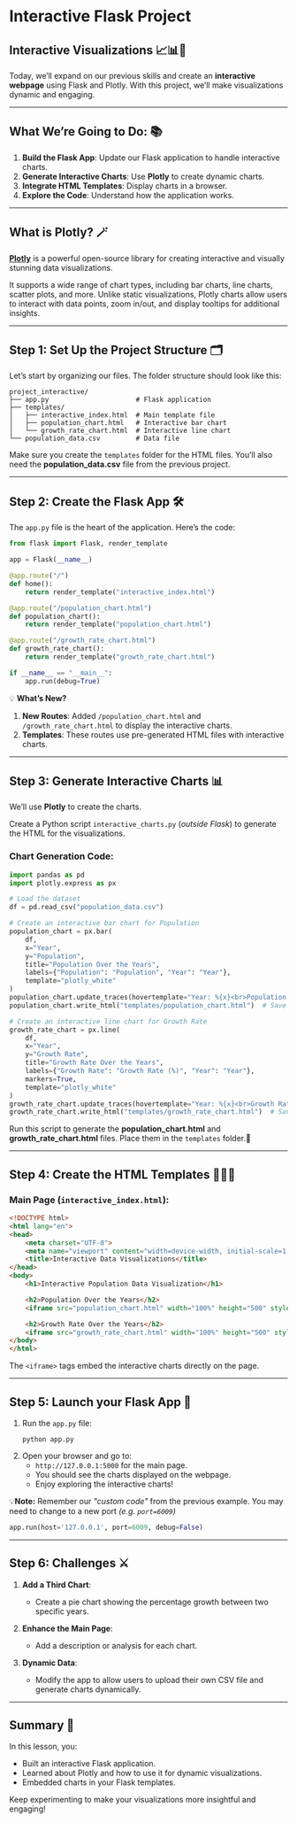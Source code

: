 # Interactive Flask Project

## Interactive Visualizations 📈📊🌟

Today, we’ll expand on our previous skills and create an **interactive webpage** using Flask and Plotly. With this project, we’ll make visualizations dynamic and engaging.

---

## What We’re Going to Do: 📚
1. **Build the Flask App**: Update our Flask application to handle interactive charts.
2. **Generate Interactive Charts**: Use **Plotly** to create dynamic charts.
3. **Integrate HTML Templates**: Display charts in a browser.
4. **Explore the Code**: Understand how the application works.

---

## What is Plotly? 🪄

[**Plotly**](https://plotly.com/) is a powerful open-source library for creating interactive and visually stunning data visualizations. 

It supports a wide range of chart types, including bar charts, line charts, scatter plots, and more. Unlike static visualizations, Plotly charts allow users to interact with data points, zoom in/out, and display tooltips for additional insights.

---

## Step 1: Set Up the Project Structure 🗂️

Let’s start by organizing our files. The folder structure should look like this:

```
project_interactive/
├── app.py                      # Flask application
├── templates/
│   ├── interactive_index.html  # Main template file
│   ├── population_chart.html   # Interactive bar chart
│   └── growth_rate_chart.html  # Interactive line chart
└── population_data.csv         # Data file
```

Make sure you create the `templates` folder for the HTML files. You’ll also need the **population_data.csv** file from the previous project.

---

## Step 2: Create the Flask App 🛠️

The `app.py` file is the heart of the application. Here’s the code:

```python
from flask import Flask, render_template

app = Flask(__name__)

@app.route("/")
def home():
    return render_template("interactive_index.html")

@app.route("/population_chart.html")
def population_chart():
    return render_template("population_chart.html")

@app.route("/growth_rate_chart.html")
def growth_rate_chart():
    return render_template("growth_rate_chart.html")

if __name__ == "__main__":
    app.run(debug=True)
```

💡 **What’s New?**
1. **New Routes**: Added `/population_chart.html` and `/growth_rate_chart.html` to display the interactive charts.
2. **Templates**: These routes use pre-generated HTML files with interactive charts.

---

## Step 3: Generate Interactive Charts 📊

We’ll use **Plotly** to create the charts. 

Create a Python script `interactive_charts.py` (_outside Flask_) to generate the HTML for the visualizations.

### Chart Generation Code:
```python
import pandas as pd
import plotly.express as px

# Load the dataset
df = pd.read_csv("population_data.csv")

# Create an interactive bar chart for Population
population_chart = px.bar(
    df,
    x="Year",
    y="Population",
    title="Population Over the Years",
    labels={"Population": "Population", "Year": "Year"},
    template="plotly_white"
)
population_chart.update_traces(hovertemplate="Year: %{x}<br>Population: %{y:,}")
population_chart.write_html("templates/population_chart.html")  # Save as HTML

# Create an interactive line chart for Growth Rate
growth_rate_chart = px.line(
    df,
    x="Year",
    y="Growth Rate",
    title="Growth Rate Over the Years",
    labels={"Growth Rate": "Growth Rate (%)", "Year": "Year"},
    markers=True,
    template="plotly_white"
)
growth_rate_chart.update_traces(hovertemplate="Year: %{x}<br>Growth Rate: %{y:.2f}%")
growth_rate_chart.write_html("templates/growth_rate_chart.html")  # Save as HTML
```

Run this script to generate the **population_chart.html** and **growth_rate_chart.html** files. Place them in the `templates` folder.📁

---

## Step 4: Create the HTML Templates 🧑🏽‍💻

### Main Page (`interactive_index.html`):
```html
<!DOCTYPE html>
<html lang="en">
<head>
    <meta charset="UTF-8">
    <meta name="viewport" content="width=device-width, initial-scale=1.0">
    <title>Interactive Data Visualizations</title>
</head>
<body>
    <h1>Interactive Population Data Visualization</h1>

    <h2>Population Over the Years</h2>
    <iframe src="population_chart.html" width="100%" height="500" style="border:none;"></iframe>

    <h2>Growth Rate Over the Years</h2>
    <iframe src="growth_rate_chart.html" width="100%" height="500" style="border:none;"></iframe>
</body>
</html>
```

The `<iframe>` tags embed the interactive charts directly on the page.

---

## Step 5: Launch your Flask App 🚀

1. Run the `app.py` file:
   ```
   python app.py
   ```
2. Open your browser and go to:
   - ``http://127.0.0.1:5000`` for the main page.
   - You should see the charts displayed on the webpage.
   - Enjoy exploring the interactive charts!
     
💡**Note:** Remember our _"custom code"_ from the previous example. You may need to change to a new port _(e.g. ``port=6009``)_ 

```python
app.run(host='127.0.0.1', port=6009, debug=False)
```
---

## Step 6: Challenges ⚔️

1. **Add a Third Chart**:
   - Create a pie chart showing the percentage growth between two specific years.

2. **Enhance the Main Page**:
   - Add a description or analysis for each chart.

3. **Dynamic Data**:
   - Modify the app to allow users to upload their own CSV file and generate charts dynamically.

---

## Summary 📝

In this lesson, you:
- Built an interactive Flask application.
- Learned about Plotly and how to use it for dynamic visualizations.
- Embedded charts in your Flask templates.

Keep experimenting to make your visualizations more insightful and engaging!
